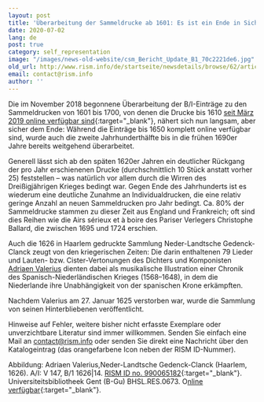 ```yaml
---
layout: post
title: 'Überarbeitung der Sammeldrucke ab 1601: Es ist ein Ende in Sicht!'
date: 2020-07-02
lang: de
post: true
category: self_representation
image: "/images/news-old-website/csm_Bericht_Update_B1_70c2221de6.jpg"
old_url: http://www.rism.info/de/startseite/newsdetails/browse/62/article/64/revising-records-for-post-1600-printed-anthologies-there-is-an-end-in-sight.html
email: contact@rism.info
author: ''
---
```



Die im November 2018 begonnene Überarbeitung der B/I-Einträge zu den Sammeldrucken von 1601 bis 1700, von denen die Drucke bis 1610 [seit März 2019 online verfügbar sind](/self_representation/2019/03/28/17thcentury-printed-anthologies-the-first-decade.html){:target="_blank"}, nähert sich nun langsam, aber sicher dem Ende: Während die Einträge bis 1650 komplett online verfügbar sind, wurde auch die zweite Jahrhunderthälfte bis in die frühen 1690er Jahre bereits weitgehend überarbeitet.

Generell lässt sich ab den späten 1620er Jahren ein deutlicher Rückgang der pro Jahr erschienenen Drucke (durchschnittlich 10 Stück anstatt vorher 25) feststellen – was natürlich vor allem durch die Wirren des Dreißigjährigen Krieges bedingt war. Gegen Ende des Jahrhunderts ist es wiederum eine deutliche Zunahme an Individualdrucken, die eine relativ geringe Anzahl an neuen Sammeldrucken pro Jahr bedingt. Ca. 80% der Sammeldrucke stammen zu dieser Zeit aus England und Frankreich; oft sind dies Reihen wie die Airs sérieux et à boire des Pariser Verlegers Christophe Ballard, die zwischen 1695 und 1724 erschien.

Auch die 1626 in Haarlem gedruckte Sammlung Neder-Landtsche Gedenck-Clanck zeugt von den kriegerischen Zeiten: Die darin enthaltenen 79 Lieder und Lauten- bzw. Cister-Vertonungen des Dichters und Komponisten [Adriaen Valerius](http://Current) dienten dabei als musikalische Illustration einer Chronik des Spanisch-Niederländischen Krieges (1568–1648), in dem die Niederlande ihre Unabhängigkeit von der spanischen Krone erkämpften.

Nachdem Valerius am 27. Januar 1625 verstorben war, wurde die Sammlung von seinen Hinterbliebenen veröffentlicht.

Hinweise auf Fehler, weitere bisher nicht erfasste Exemplare oder unverzichtbare Literatur sind immer willkommen. Senden Sie einfach eine Mail an [contact@rism.info](mailto:contact@rism.info) oder senden Sie direkt eine Nachricht über den Katalogeintrag (das orangefarbene Icon neben der RISM ID-Nummer).



Abbildung: Adriaen Valerius,Neder-Landtsche Gedenck-Clanck (Haarlem, 1626). A/I: V 147, B/1 1626|14. [RISM ID no. 990065182](https://opac.rism.info/search?id=990065182&View=rism){:target="_blank"}. Universiteitsbibliotheek Gent (B-Gu) BHSL.RES.0673. O[nline verfügbar](https://lib.ugent.be/catalog/ggc01:394462181){:target="_blank"}.

[
](https://lib.ugent.be/catalog/ggc01:394462181)

